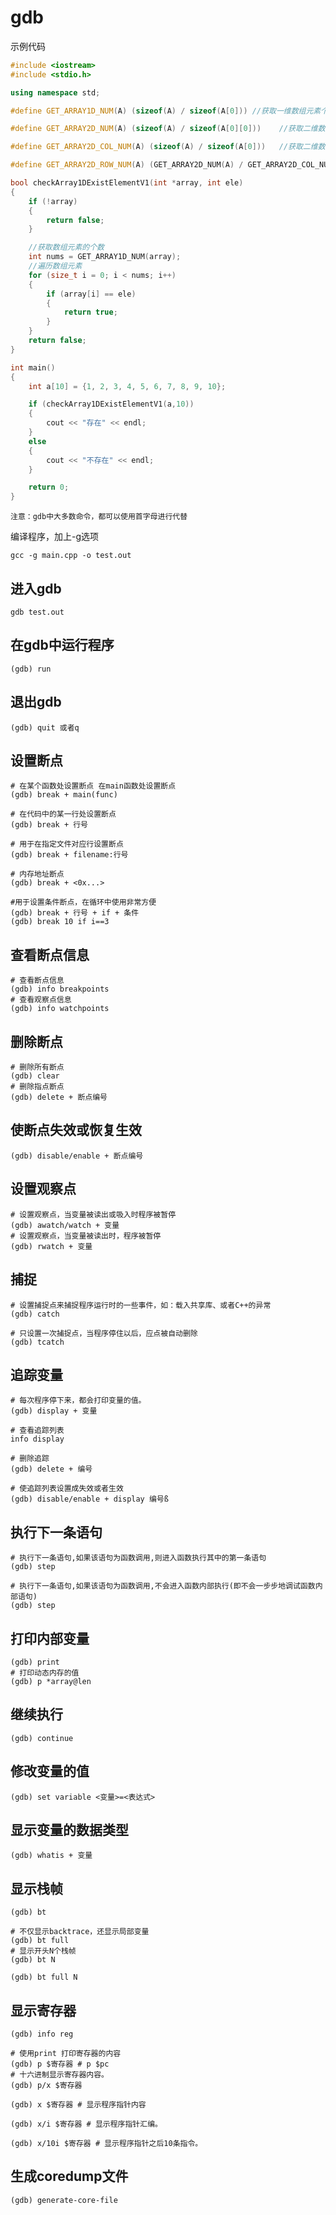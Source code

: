 # gdb
示例代码
```C++
#include <iostream>
#include <stdio.h>

using namespace std;

#define GET_ARRAY1D_NUM(A) (sizeof(A) / sizeof(A[0])) //获取一维数组元素个数

#define GET_ARRAY2D_NUM(A) (sizeof(A) / sizeof(A[0][0]))    //获取二维数组元素个数

#define GET_ARRAY2D_COL_NUM(A) (sizeof(A) / sizeof(A[0]))   //获取二维数组的行数

#define GET_ARRAY2D_ROW_NUM(A) (GET_ARRAY2D_NUM(A) / GET_ARRAY2D_COL_NUM(A))    //获取二维数组的列数

bool checkArray1DExistElementV1(int *array, int ele)
{
    if (!array)
    {
        return false;
    }

    //获取数组元素的个数
    int nums = GET_ARRAY1D_NUM(array);
    //遍历数组元素
    for (size_t i = 0; i < nums; i++)
    {
        if (array[i] == ele)
        {
            return true;
        }
    }
    return false;
}

int main()
{
    int a[10] = {1, 2, 3, 4, 5, 6, 7, 8, 9, 10};

    if (checkArray1DExistElementV1(a,10))
    {
        cout << "存在" << endl;
    }
    else
    {
        cout << "不存在" << endl;
    }

    return 0;
}
```

`注意：gdb中大多数命令，都可以使用首字母进行代替`

编译程序，加上-g选项
```shell
gcc -g main.cpp -o test.out
```

## 进入gdb
```shell
gdb test.out
```

## 在gdb中运行程序
```
(gdb) run
```

## 退出gdb
```shell
(gdb) quit 或者q
```


## 设置断点
```
# 在某个函数处设置断点 在main函数处设置断点
(gdb) break + main(func) 

# 在代码中的某一行处设置断点
(gdb) break + 行号 

# 用于在指定文件对应行设置断点
(gdb) break + filename:行号

# 内存地址断点
(gdb) break + <0x...> 

#用于设置条件断点，在循环中使用非常方便
(gdb) break + 行号 + if + 条件 
(gdb) break 10 if i==3
```

## 查看断点信息
```
# 查看断点信息
(gdb) info breakpoints 
# 查看观察点信息
(gdb) info watchpoints 
```

## 删除断点
```
# 删除所有断点
(gdb) clear 
# 删除指点断点
(gdb) delete + 断点编号
```

## 使断点失效或恢复生效
```
(gdb) disable/enable + 断点编号 
```

## 设置观察点
```
# 设置观察点，当变量被读出或吸入时程序被暂停
(gdb) awatch/watch + 变量 
# 设置观察点，当变量被读出时，程序被暂停
(gdb) rwatch + 变量
```
## 捕捉
```
# 设置捕捉点来捕捉程序运行时的一些事件，如：载入共享库、或者C++的异常
(gdb) catch

# 只设置一次捕捉点，当程序停住以后，应点被自动删除
(gdb) tcatch
```
## 追踪变量
```
# 每次程序停下来，都会打印变量的值。
(gdb) display + 变量

# 查看追踪列表
info display

# 删除追踪
(gdb) delete + 编号

# 使追踪列表设置成失效或者生效
(gdb) disable/enable + display 编号ß
```

## 执行下一条语句
```
# 执行下一条语句,如果该语句为函数调用,则进入函数执行其中的第一条语句
(gdb) step

# 执行下一条语句,如果该语句为函数调用,不会进入函数内部执行(即不会一步步地调试函数内部语句)
(gdb) step
```

## 打印内部变量
```
(gdb) print
# 打印动态内存的值
(gdb) p *array@len
```

## 继续执行
```
(gdb) continue
```

## 修改变量的值
```
(gdb) set variable <变量>=<表达式>
```

## 显示变量的数据类型
```
(gdb) whatis + 变量
```

## 显示栈帧
```
(gdb) bt

# 不仅显示backtrace，还显示局部变量
(gdb) bt full 
# 显示开头N个栈帧
(gdb) bt N

(gdb) bt full N
```

## 显示寄存器
```
(gdb) info reg

# 使用print 打印寄存器的内容
(gdb) p $寄存器 # p $pc
# 十六进制显示寄存器内容。
(gdb) p/x $寄存器

(gdb) x $寄存器 # 显示程序指针内容

(gdb) x/i $寄存器 # 显示程序指针汇编。

(gdb) x/10i $寄存器 # 显示程序指针之后10条指令。
```

## 生成coredump文件
```
(gdb) generate-core-file

```